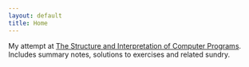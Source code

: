 ```yaml
---
layout: default
title: Home
---
```


My attempt at
[The Structure and Interpretation of Computer Programs](http://mitpress.mit.edu/sicp/).
Includes summary notes, solutions to exercises and related sundry.
